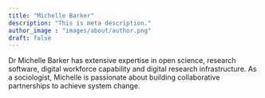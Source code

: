 ```yaml
---
title: "Michelle Barker"
description: "This is meta description."
author_image : "images/about/author.png"
draft: false
---
```


Dr Michelle Barker has extensive expertise in open science, research software, digital workforce capability and digital research infrastructure. As a sociologist, Michelle is passionate about building collaborative partnerships to achieve system change.

